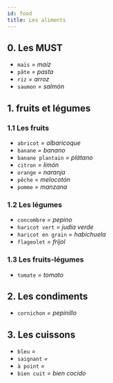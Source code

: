 ```yaml
---
id: food
title: Les aliments
---
```


## 0. Les **MUST**

* `maïs` _= maíz_
* `pâte` _= pasta_
* `riz` _= arroz_
* `saumon` _= salmón_

## 1. **fruits** et **légumes**

### 1.1 Les **fruits**

* `abricot` _= albaricoque_
* `banane` _= banano_
* `banane plantain` _= plátano_
* `citron` _= limón_
* `orange` _= naranja_
* `pêche` _= melocotón_
* `pomme` _= manzana_

### 1.2 Les **légumes**

* `concombre` _= pepino_
* `haricot vert` _= judía verde_
* `haricot en grain` _= habichuela_
* `flageolet` _= fríjol_

### 1.3 Les **fruits-légumes**

* `tomate` _= tomato_

## 2. Les **condiments**

* `cornichon` _= pepinillo_

## 3. Les cuissons

* `bleu` _=_
* `saignant` _=_
* `à point` _=_
* `bien cuit` _= bien cocido_
